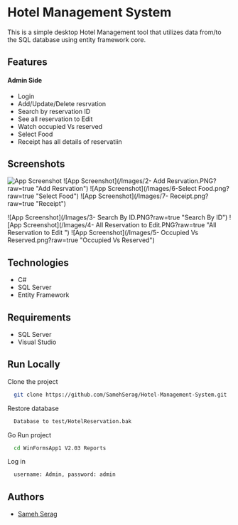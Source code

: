 
# Hotel Management System

This is a simple desktop Hotel Management tool that utilizes data from/to the SQL database using entity framework core.



## Features
#### Admin Side
- Login                   
- Add/Update/Delete resrvation
- Search by reservation ID     
- See all reservation to Edit
- Watch occupied Vs reserved
- Select Food 
- Receipt has all details of reservatiin



## Screenshots

![App Screenshot](/Images/1-login.PNG?raw=true "Log In")
![App Screenshot](/Images/2- Add Resrvation.PNG?raw=true "Add Resrvation")
![App Screenshot](/Images/6-Select Food.png?raw=true "Select Food")
![App Screenshot](/Images/7- Receipt.png?raw=true "Receipt")

![App Screenshot](/Images/3- Search By ID.PNG?raw=true "Search By ID")
![App Screenshot](/Images/4- All Reservation to Edit.PNG?raw=true "All Reservation to Edit ")
![App Screenshot](/Images/5- Occupied Vs Reserved.png?raw=true "Occupied Vs Reserved")

## Technologies
- C#
- SQL Server
- Entity Framework 



## Requirements
- SQL Server
- Visual Studio 


## Run Locally

Clone the project

```bash
  git clone https://github.com/SamehSerag/Hotel-Management-System.git
```

Restore database

```bash
  Database to test/HotelReservation.bak
```

Go Run project

```bash
  cd WinFormsApp1 V2.03 Reports
```

Log in

```bash
  username: Admin, password: admin
```



## Authors

- [Sameh Serag](https://github.com/SamehSerage)

